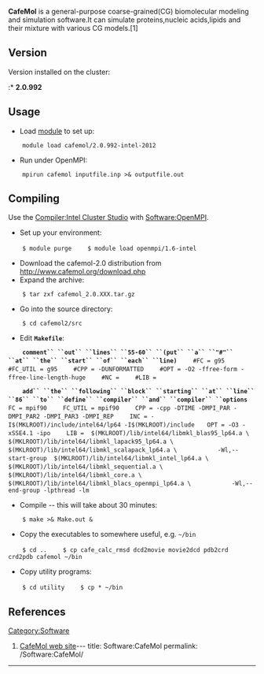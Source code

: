 **CafeMol** is a general-purpose coarse-grained(CG) biomolecular
modeling and simulation software.It can simulate proteins,nucleic
acids,lipids and their mixture with various CG models.\[1\]

## Version

Version installed on the cluster:

:\* **2.0.992**

## Usage

  - Load [module](Quick_Start_Guide:Environment_Modules "wikilink") to
    set up:

`    module load cafemol/2.0.992-intel-2012`

  - Run under OpenMPI:

`    mpirun cafemol inputfile.inp >& outputfile.out`

## Compiling

Use the [Compiler:Intel Cluster
Studio](Compiler:Intel_Cluster_Studio "wikilink") with
[Software:OpenMPI](Software:OpenMPI "wikilink").

  - Set up your environment:

`    $ module purge`
`    $ module load openmpi/1.6-intel`

  - Download the cafemol-2.0 distribution from
    <http://www.cafemol.org/download.php>
  - Expand the archive:

`    $ tar zxf cafemol_2.0.XXX.tar.gz`

  - Go into the source directory:

`    $ cd cafemol2/src`

  - Edit **`Makefile`**:

`    `**`comment`` ``out`` ``lines`` ``55-60`` ``(put`` ``a`` ``"#"``
``at`` ``the`` ``start`` ``of`` ``each`` ``line)`**
`    #FC = g95`
`    #FC_UTIL = g95`
`    #CPP = -DUNFORMATTED`
`    #OPT = -O2 -ffree-form -ffree-line-length-huge`
`    #NC =`
`    #LIB =`

`    `**`add`` ``the`` ``following`` ``block`` ``starting`` ``at``
``line`` ``86`` ``to`` ``define`` ``compiler`` ``and`` ``compiler``
``options`**
`    FC = mpif90`
`    FC_UTIL = mpif90`
`    CPP = -cpp -DTIME -DMPI_PAR -DMPI_PAR2 -DMPI_PAR3 -DMPI_REP`
`    INC = -I$(MKLROOT)/include/intel64/lp64 -I$(MKLROOT)/include`
`    OPT = -O3 -xSSE4.1 -ipo `
`    LIB =  $(MKLROOT)/lib/intel64/libmkl_blas95_lp64.a \`
`           $(MKLROOT)/lib/intel64/libmkl_lapack95_lp64.a \`
`           $(MKLROOT)/lib/intel64/libmkl_scalapack_lp64.a \`
`           -Wl,--start-group  $(MKLROOT)/lib/intel64/libmkl_intel_lp64.a \`
`           $(MKLROOT)/lib/intel64/libmkl_sequential.a \`
`           $(MKLROOT)/lib/intel64/libmkl_core.a \`
`           $(MKLROOT)/lib/intel64/libmkl_blacs_openmpi_lp64.a \`
`           -Wl,--end-group -lpthread -lm`

  - Compile -- this will take about 30 minutes:

`    $ make >& Make.out &`

  - Copy the executables to somewhere useful, e.g.
`~/bin`

`    $ cd ..`
`    $ cp cafe_calc_rmsd dcd2movie movie2dcd pdb2crd crd2pdb cafemol ~/bin`

  - Copy utility programs:

`    $ cd utility`
`    $ cp * ~/bin`

## References

<references/>

[Category:Software](Category:Software "wikilink")

1.  [CafeMol web site](http://www.cafemol.org/)---
title: Software:CafeMol
permalink: /Software:CafeMol/
---

